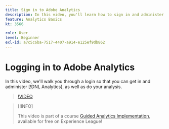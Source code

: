 ```yaml
---
title: Sign in to Adobe Analytics
description: In this video, you'll learn how to sign in and administer Analytics and begin your analysis.
feature: Analytics Basics
kt: 3566

role: User
level: Beginner
exl-id: a7c5c6ba-7517-4407-a914-e125ef9db862
---
```

# Logging in to Adobe Analytics

In this video, we'll walk you through a login so that you can get in and administer [!DNL Analytics], as well as do your analysis.

>[!VIDEO](https://video.tv.adobe.com/v/28771/?quality=12&learn=on)

>[!INFO]
>
> This video is part of a course [Guided Analytics Implementation](https://experienceleague.adobe.com/?recommended=Analytics-D-1-2019.1), available for free on Experience League!
